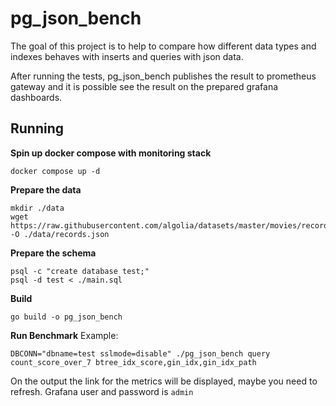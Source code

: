 # pg_json_bench

The goal of this project is to help to compare how different data types and indexes behaves with inserts and queries with json data.

After running the tests, pg_json_bench publishes the result to prometheus gateway and it is possible see the result on the prepared grafana dashboards.

## Running
**Spin up docker compose with monitoring stack**
```shell
docker compose up -d
```

**Prepare the data**
```shell
mkdir ./data
wget https://raw.githubusercontent.com/algolia/datasets/master/movies/records.json -O ./data/records.json
```

**Prepare the schema**
```shell
psql -c "create database test;"
psql -d test < ./main.sql
```

**Build**
```shell
go build -o pg_json_bench
```

**Run Benchmark**
Example:
```shell
DBCONN="dbname=test sslmode=disable" ./pg_json_bench query count_score_over_7 btree_idx_score,gin_idx,gin_idx_path
```

On the output the link for the metrics will be displayed, maybe you need to refresh.
Grafana user and password is `admin`